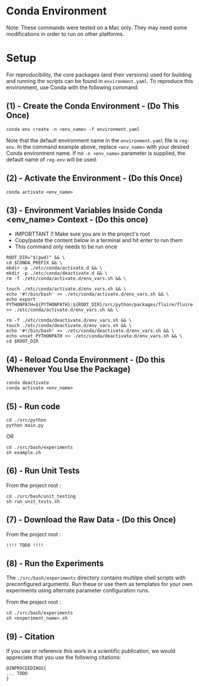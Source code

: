 
# Conda Environment
Note: These commands were tested on a Mac only. They may need some modifications in order to run on other platforms.


# Setup

For reproducibility, the core packages (and their versions) used for building and running
the scripts can be found in `environment.yaml`. To reproduce this environment, use
Conda with the following command:

## (1) - Create the Conda Environment - (Do This Once)
~~~
conda env create -n <env_name> -f environment.yaml
~~~
Note that the default environment name in the `environment.yaml` file is `reg-env`.
In the command example above, replace `<env_name>` with your desired Conda environment name.
If no `-n <env_name>` parameter is supplied, the default name of `reg-env` will be used.


## (2) -  Activate the Environment  - (Do this Once)
~~~
conda activate <env_name>
~~~


## (3) - Environment Variables Inside Conda <env_name> Context  - (Do this once)

- IMPORTTANT !! Make sure you are in the project's root
- Copy/paste the content below in a terminal and hit enter to run them
- This command only needs to be run once


~~~
ROOT_DIR="$(pwd)" && \
cd $CONDA_PREFIX && \
mkdir -p ./etc/conda/activate.d && \
mkdir -p ./etc/conda/deactivate.d && \
rm -f ./etc/conda/activate.d/env_vars.sh && \

touch ./etc/conda/activate.d/env_vars.sh && \
echo '#!/bin/bash' >> ./etc/conda/activate.d/env_vars.sh && \
echo export PYTHONPATH=${PYTHONPATH}:${ROOT_DIR}/src/python/packages/fluire/fluire >> ./etc/conda/activate.d/env_vars.sh && \

rm -f ./etc/conda/deactivate.d/env_vars.sh && \
touch ./etc/conda/deactivate.d/env_vars.sh && \
echo '#!/bin/bash' >> ./etc/conda/deactivate.d/env_vars.sh && \
echo unset PYTHONPATH >> ./etc/conda/deactivate.d/env_vars.sh && \
cd $ROOT_DIR
~~~

## (4) - Reload Conda Environment  - (Do this Whenever You Use the Package)
~~~
conda deactivate
conda activate <env_name>
~~~


## (5) - Run code
~~~
cd ./src/python
python main.py
~~~

OR

~~~
cd ./src/bash/experiments
sh example.sh
~~~


## (6) - Run Unit Tests

From the project root :
~~~
cd ./src/bash/unit_testing
sh run_unit_tests.sh
~~~


## (7) - Download the Raw Data - (Do this Once)

From the project root :
~~~
!!!! TODO !!!!
~~~


## (8) - Run the Experiments

The `./src/bash/experiments` directory contains multilpe shell scripts with preconfigured arguments. Run these or use them as 
templates for your own experiments using alternate parameter configuration runs.

From the project root :

~~~
cd ./src/bash/experiments
sh <experiment_name>.sh
~~~



## (9) - Citation
If you use or reference this work in a scientific publication,
we would appreciate that you use the following citations:

```
@INPROCEEDINGS{
... TODO
}
```
